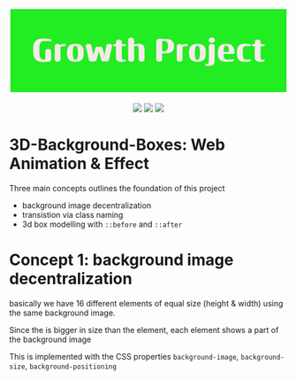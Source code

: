 <center>
  <img src="./ReadMe-Images/Growth_Project%20(1).png">
</center>
<br/>
<center>
  <img src="https://img.shields.io/badge/HTML-E34F26.svg">
  <img src="https://img.shields.io/badge/CSS-1572B6.svg"> 
  <img src="https://img.shields.io/badge/JS-F7DF1E.svg">
</center>

  
# 3D-Background-Boxes: Web Animation &amp; Effect
  Three main concepts outlines the foundation of this project
  - background image decentralization
  - transistion via class naming
  - 3d box modelling with `::before` and `::after`
  
  
  # Concept 1: background image decentralization
  basically we have 16 different elements of equal size (height & width)
  using the same background image. 
  
  Since the is bigger in size than the element,
  each element shows a part of the background image
  
  This is implemented with the CSS properties
  `background-image`, `background-size`, `background-positioning`


